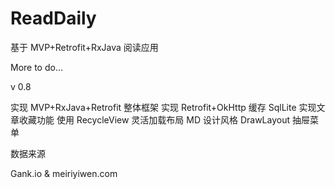 # ReadDaily
基于 MVP+Retrofit+RxJava 阅读应用

More to do...

v 0.8

实现 MVP+RxJava+Retrofit 整体框架
实现 Retrofit+OkHttp 缓存
SqlLite 实现文章收藏功能
使用 RecycleView 灵活加载布局
MD 设计风格
DrawLayout 抽屉菜单

数据来源

Gank.io & meiriyiwen.com

